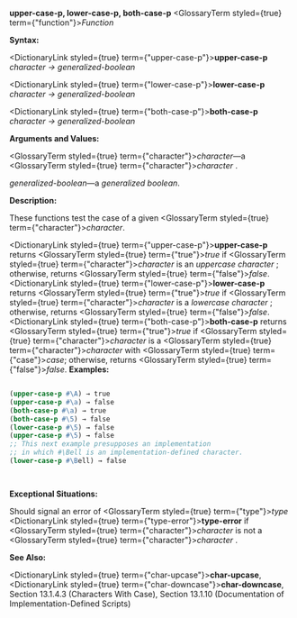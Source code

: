 **upper-case-p, lower-case-p, both-case-p** <GlossaryTerm styled={true} term={"function"}><i>Function</i></GlossaryTerm> 



**Syntax:** 



<DictionaryLink styled={true} term={"upper-case-p"}><b>upper-case-p</b></DictionaryLink> *character → generalized-boolean* 



<DictionaryLink styled={true} term={"lower-case-p"}><b>lower-case-p</b></DictionaryLink> *character → generalized-boolean* 



<DictionaryLink styled={true} term={"both-case-p"}><b>both-case-p</b></DictionaryLink> *character → generalized-boolean* 



**Arguments and Values:** 



<GlossaryTerm styled={true} term={"character"}><i>character</i></GlossaryTerm>—a <GlossaryTerm styled={true} term={"character"}><i>character</i></GlossaryTerm> . 



*generalized-boolean*—a *generalized boolean*. 



**Description:** 



These functions test the case of a given <GlossaryTerm styled={true} term={"character"}><i>character</i></GlossaryTerm>. 



<DictionaryLink styled={true} term={"upper-case-p"}><b>upper-case-p</b></DictionaryLink> returns <GlossaryTerm styled={true} term={"true"}><i>true</i></GlossaryTerm> if <GlossaryTerm styled={true} term={"character"}><i>character</i></GlossaryTerm> is an *uppercase character* ; otherwise, returns <GlossaryTerm styled={true} term={"false"}><i>false</i></GlossaryTerm>. <DictionaryLink styled={true} term={"lower-case-p"}><b>lower-case-p</b></DictionaryLink> returns <GlossaryTerm styled={true} term={"true"}><i>true</i></GlossaryTerm> if <GlossaryTerm styled={true} term={"character"}><i>character</i></GlossaryTerm> is a *lowercase character* ; otherwise, returns <GlossaryTerm styled={true} term={"false"}><i>false</i></GlossaryTerm>. <DictionaryLink styled={true} term={"both-case-p"}><b>both-case-p</b></DictionaryLink> returns <GlossaryTerm styled={true} term={"true"}><i>true</i></GlossaryTerm> if <GlossaryTerm styled={true} term={"character"}><i>character</i></GlossaryTerm> is a <GlossaryTerm styled={true} term={"character"}><i>character</i></GlossaryTerm> with <GlossaryTerm styled={true} term={"case"}><i>case</i></GlossaryTerm>; otherwise, returns <GlossaryTerm styled={true} term={"false"}><i>false</i></GlossaryTerm>. **Examples:**
```lisp

(upper-case-p #\A) → true 
(upper-case-p #\a) → false 
(both-case-p #\a) → true 
(both-case-p #\5) → false 
(lower-case-p #\5) → false 
(upper-case-p #\5) → false 
;; This next example presupposes an implementation 
;; in which #\Bell is an implementation-defined character. 
(lower-case-p #\Bell) → false 




```
**Exceptional Situations:** 



Should signal an error of <GlossaryTerm styled={true} term={"type"}><i>type</i></GlossaryTerm> <DictionaryLink styled={true} term={"type-error"}><b>type-error</b></DictionaryLink> if <GlossaryTerm styled={true} term={"character"}><i>character</i></GlossaryTerm> is not a <GlossaryTerm styled={true} term={"character"}><i>character</i></GlossaryTerm> . 



**See Also:** 



<DictionaryLink styled={true} term={"char-upcase"}><b>char-upcase</b></DictionaryLink>, <DictionaryLink styled={true} term={"char-downcase"}><b>char-downcase</b></DictionaryLink>, Section 13.1.4.3 (Characters With Case), Section 13.1.10 (Documentation of Implementation-Defined Scripts) 



